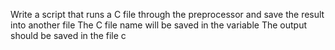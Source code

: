 Write a script that runs a C file through the preprocessor and save the result into another file The C file name will be saved in the variable  The output should be saved in the file c
